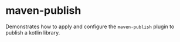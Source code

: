 maven-publish
==========

Demonstrates how to apply and configure the `maven-publish` plugin to publish a kotlin library.

